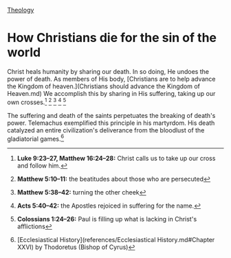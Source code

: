 [Theology](Theology.md)

# How Christians die for the sin of the world

Christ heals humanity by sharing our death. In so doing, He undoes the power of death. As members of His body, [Christians are to help advance the Kingdom of heaven.](Christians should advance the Kingdom of Heaven.md) We accomplish this by sharing in His suffering, taking up our own crosses.[^1] [^2] [^3] [^4] [^5]

The suffering and death of the saints perpetuates the breaking of death's power. Telemachus exemplified this principle in his martyrdom. His death catalyzed an entire civilization's deliverance from the bloodlust of the gladiatorial games.[^6]

[^1]: **Luke 9:23–27, Matthew 16:24–28:** Christ calls us to take up our cross and follow him.
[^2]: **Matthew 5:10–11:** the beatitudes about those who are persecuted
[^3]: **Matthew 5:38–42:** turning the other cheek
[^4]: **Acts 5:40–42:** the Apostles rejoiced in suffering for the name.
[^5]: **Colossians 1:24–26:** Paul is filling up what is lacking in Christ's afflictions
[^6]: [Ecclesiastical History](references/Ecclesiastical History.md#Chapter XXVI) by Thodoretus (Bishop of Cyrus)
